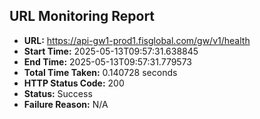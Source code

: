 ## URL Monitoring Report

- **URL:** https://api-gw1-prod1.fisglobal.com/gw/v1/health
- **Start Time:** 2025-05-13T09:57:31.638845
- **End Time:** 2025-05-13T09:57:31.779573
- **Total Time Taken:** 0.140728 seconds
- **HTTP Status Code:** 200
- **Status:** Success
- **Failure Reason:** N/A
